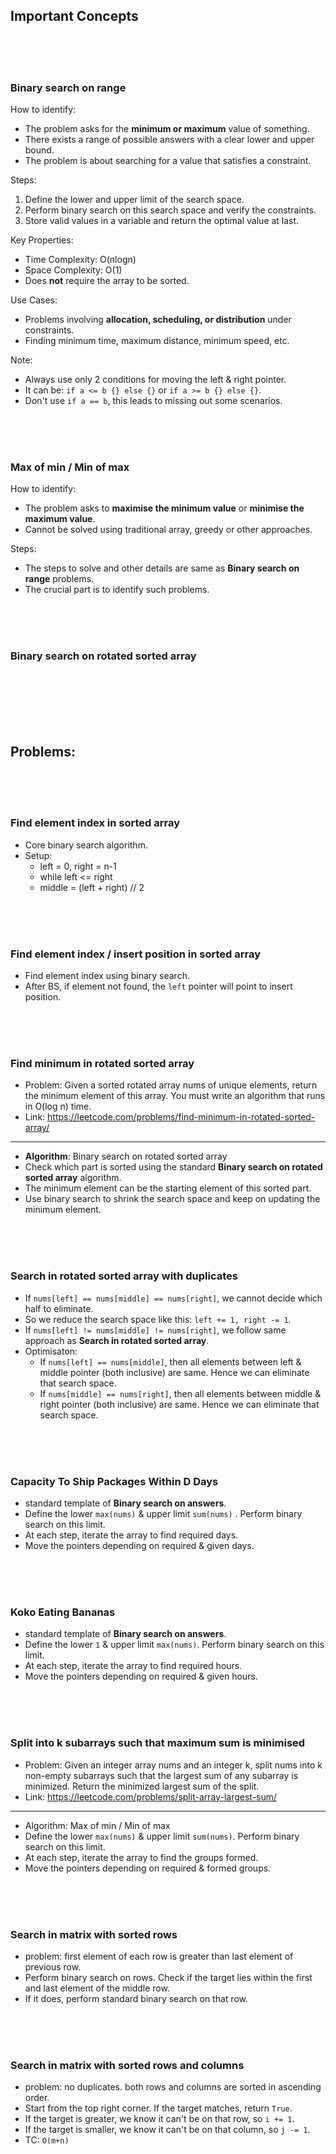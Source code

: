 ## Important Concepts

<br>
<br>
<br>

### Binary search on range

How to identify:
- The problem asks for the **minimum or maximum** value of something.
- There exists a range of possible answers with a clear lower and upper bound.
- The problem is about searching for a value that satisfies a constraint.

Steps:
1. Define the lower and upper limit of the search space.
2. Perform binary search on this search space and verify the constraints.
3. Store valid values in a variable and return the optimal value at last.

Key Properties:
- Time Complexity: O(nlogn)
- Space Complexity: O(1)
- Does **not** require the array to be sorted.

Use Cases:
- Problems involving **allocation, scheduling, or distribution** under constraints.
- Finding minimum time, maximum distance, minimum speed, etc.

Note:
- Always use only 2 conditions for moving the left & right pointer.
- It can be: `if a <= b {} else {}` or `if a >= b {} else {}`.
- Don't use `if a == b`, this leads to missing out some scenarios.

<br>
<br>
<br>

### Max of min / Min of max

How to identify:
- The problem asks to **maximise the minimum value** or **minimise the maximum value**.
- Cannot be solved using traditional array, greedy or other approaches.

Steps:
- The steps to solve and other details are same as **Binary search on range** problems.
- The crucial part is to identify such problems.

<br>
<br>
<br>

### Binary search on rotated sorted array

<br>
<br>
<br>
<br>
<br>

## Problems:

<br>
<br>
<br>

### Find element index in sorted array
- Core binary search algorithm.
- Setup:
    - left = 0, right = n-1
    - while left <= right
    - middle = (left + right) // 2

<br>
<br>
<br>

### Find element index / insert position in sorted array
- Find element index using binary search.
- After BS, if element not found, the `left` pointer will point to insert position.

<br>
<br>
<br>

### Find minimum in rotated sorted array

- Problem: Given a sorted rotated array nums of unique elements, return the minimum element of this array. You must write an algorithm that runs in O(log n) time.
- Link: https://leetcode.com/problems/find-minimum-in-rotated-sorted-array/

---

- **Algorithm**: Binary search on rotated sorted array
- Check which part is sorted using the standard **Binary search on rotated sorted array** algorithm.
- The minimum element can be the starting element of this sorted part.
- Use binary search to shrink the search space and keep on updating the minimum element.

<br>
<br>
<br>

### Search in rotated sorted array with duplicates
- If `nums[left] == nums[middle] == nums[right]`, we cannot decide which half to eliminate.
- So we reduce the search space like this: `left += 1, right -= 1`.
- If `nums[left] != nums[middle] != nums[right]`, we follow same approach as **Search in rotated sorted array**.
- Optimisaton:
    - If `nums[left] == nums[middle]`, then all elements between left & middle pointer (both inclusive) are same. Hence we can eliminate that search space.
    - If `nums[middle] == nums[right]`, then all elements between middle & right pointer (both inclusive) are same. Hence we can eliminate that search space.

<br>
<br>
<br>

### Capacity To Ship Packages Within D Days
- standard template of **Binary search on answers**.
- Define the lower `max(nums)` & upper limit `sum(nums)` . Perform binary search on this limit.
- At each step, iterate the array to find required days.
- Move the pointers depending on required & given days.

<br>
<br>
<br>

### Koko Eating Bananas
- standard template of **Binary search on answers**.
- Define the lower `1` & upper limit `max(nums)`. Perform binary search on this limit.
- At each step, iterate the array to find required hours.
- Move the pointers depending on required & given hours.

<br>
<br>
<br>

### Split into k subarrays such that maximum sum is minimised

- Problem: Given an integer array nums and an integer k, split nums into k non-empty subarrays such that the largest sum of any subarray is minimized. Return the minimized largest sum of the split.
- Link: https://leetcode.com/problems/split-array-largest-sum/

---

- Algorithm: Max of min / Min of max
- Define the lower `max(nums)` & upper limit `sum(nums)`. Perform binary search on this limit.
- At each step, iterate the array to find the groups formed.
- Move the pointers depending on required & formed groups.

<br>
<br>
<br>

### Search in matrix with sorted rows
- problem: first element of each row is greater than last element of previous row.
- Perform binary search on rows. Check if the target lies within the first and last element of the middle row.
- If it does, perform standard binary search on that row.

<br>
<br>
<br>

### Search in matrix with sorted rows and columns
- problem: no duplicates. both rows and columns are sorted in ascending order.
- Start from the top right corner. If the target matches, return `True`.
- If the target is greater, we know it can't be on that row, so `i += 1`.
- If the target is smaller, we know it can't be on that column, so `j -= 1`.
- TC: `O(m+n)`
